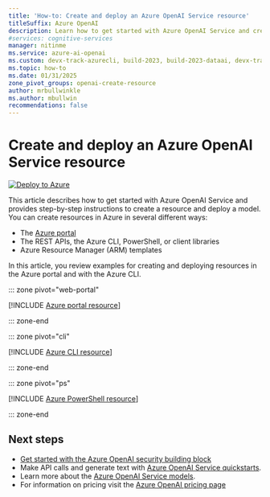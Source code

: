 ```yaml
---
title: 'How-to: Create and deploy an Azure OpenAI Service resource'
titleSuffix: Azure OpenAI
description: Learn how to get started with Azure OpenAI Service and create your first resource and deploy your first model in the Azure CLI or the Azure portal.
#services: cognitive-services
manager: nitinme
ms.service: azure-ai-openai
ms.custom: devx-track-azurecli, build-2023, build-2023-dataai, devx-track-azurepowershell, innovation-engine
ms.topic: how-to
ms.date: 01/31/2025
zone_pivot_groups: openai-create-resource
author: mrbullwinkle
ms.author: mbullwin
recommendations: false
---
```


# Create and deploy an Azure OpenAI Service resource

[![Deploy to Azure](https://aka.ms/deploytoazurebutton)](https://go.microsoft.com/fwlink/?linkid=2303211)

This article describes how to get started with Azure OpenAI Service and provides step-by-step instructions to create a resource and deploy a model. You can create resources in Azure in several different ways:

- The [Azure portal](https://portal.azure.com/?microsoft_azure_marketplace_ItemHideKey=microsoft_openai_tip#create/Microsoft.CognitiveServicesOpenAI)
- The REST APIs, the Azure CLI, PowerShell, or client libraries
- Azure Resource Manager (ARM) templates

In this article, you review examples for creating and deploying resources in the Azure portal and with the Azure CLI.

::: zone pivot="web-portal"

[!INCLUDE [Azure portal resource](../includes/create-resource-portal.md)]

::: zone-end

::: zone pivot="cli"

[!INCLUDE [Azure CLI resource](../includes/create-resource-cli.md)]

::: zone-end

::: zone pivot="ps"

[!INCLUDE [Azure PowerShell resource](../includes/create-resource-powershell.md)]

::: zone-end

## Next steps

- [Get started with the Azure OpenAI security building block](/azure/developer/ai/get-started-securing-your-ai-app?tabs=github-codespaces&pivots=python)
- Make API calls and generate text with [Azure OpenAI Service quickstarts](../quickstart.md).
- Learn more about the [Azure OpenAI Service models](../concepts/models.md).
- For information on pricing visit the [Azure OpenAI pricing page](https://azure.microsoft.com/pricing/details/cognitive-services/openai-service/)
